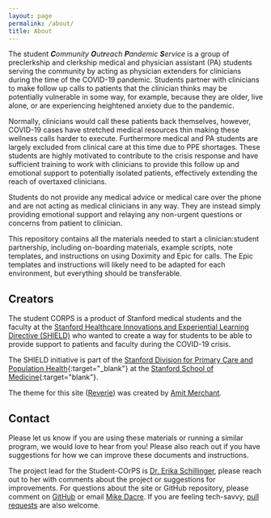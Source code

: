 ```yaml
---
layout: page
permalink: /about/
title: About
---
```



The student <em><b>C</b>ommunity <b>O</b>ut<b>r</b>each <b>P</b>andemic <b>S</b>ervice</em> is a group of preclerkship and clerkship medical and physician assistant (PA) students serving the community by acting as physician extenders for clinicians during the time of the COVID-19 pandemic. Students partner with clinicians to make follow up calls to patients that the clinician thinks may be potentially vulnerable in some way, for example, because they are older, live alone, or are experiencing heightened anxiety due to the pandemic.

Normally, clinicians would call these patients back themselves, however, COVID-19 cases have stretched medical resources thin making these wellness calls harder to execute. Furthermore medical and PA students are largely excluded from clinical care at this time due to PPE shortages. These students are highly motivated to contribute to the crisis response and have sufficient training to work with clinicians to provide this follow up and emotional support to potentially isolated patients, effectively extending the reach of overtaxed clinicians.

Students do not provide any medical advice or medical care over the phone and are not acting as medical clinicians in any way. They are instead simply providing emotional support and relaying any non-urgent questions or concerns from patient to clinician.

This repository contains all the materials needed to start a clinician:student partnership, including on-boarding materials, example scripts, note templates, and instructions on using Doximity and Epic for calls. The Epic templates and instructions will likely need to be adapted for each environment, but everything should be transferable.

## Creators

The student CORPS is a product of Stanford medical students and the faculty at the [Stanford Healthcare Innovations and Experiential Learning Directive (SHIELD)](https://med.stanford.edu/shield.html) who wanted to create a way for students to be able to provide support to patients and faculty during the COVID-19 crisis.

The SHIELD initiative is part of the [Stanford Division for Primary Care and Population Health](http://med.stanford.edu/pcph.html){:target="_blank"} at the [Stanford School of Medicine](https://www.stanford.edu){:target="blank"}.

The theme for this site ([Reverie](https://github.com/amitmerchant1990/reverie)) was created by [Amit Merchant](https://github.com/amitmerchant1990/).

## Contact

Please let us know if you are using these materials or running a similar program, we would love to hear from you! Please also reach out if you have suggestions for how we can improve these documents and instructions.

The project lead for the Student-COrPS is [Dr. Erika Schillinger](https://profiles.stanford.edu/erika-schillinger), please reach out to her with comments about the project or suggestions for improvements. For questions about the site or GitHub repository, please comment on [GitHub](https://github.com/MikeDacre/studentcorps/issues) or email <a href="mailto:dacre@stanford.edu?subject=COVID COrPS Webpage Response">Mike Dacre</a>. If you are feeling tech-savvy, [pull requests](https://github.com/MikeDacre/studentcorps/pulls) are also welcome.

